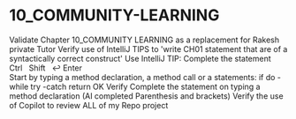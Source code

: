 # 10_COMMUNITY-LEARNING

Validate Chapter 10_COMMUNITY LEARNING as a replacement for Rakesh private Tutor 
    Verify use of IntelliJ TIPS to 'write CH01 statement that are of a syntactically correct construct' 
   	Use IntelliJ TIP: Complete the statement Ctrl   Shift   ↩ Enter		 	
       				Start by typing a method declaration, a method call or a statements:
       					if
	    				do -while
	 				try -catch
      					return
    OK      Verify Complete the statement on typing a method declaration (AI completed Parenthesis and brackets)
    Verify the use of Copilot to review ALL of my Repo project  
